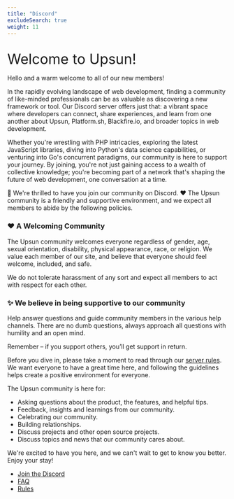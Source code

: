 ```yaml
---
title: "Discord"
excludeSearch: true
weight: 11
---
```


<div class="hx-text-center toc-cta-title" style="margin-top: 2rem; font-size: 2rem; line-height: 2.5rem;">
  Welcome to Upsun!
</div>

Hello and a warm welcome to all of our new members! 

In the rapidly evolving landscape of web development, finding a community of like-minded professionals can be as valuable as discovering a new framework or tool. Our Discord server offers just that: a vibrant space where developers can connect, share experiences, and learn from one another about Upsun, Platform.sh, Blackfire.io, and broader topics in web development.

Whether you're wrestling with PHP intricacies, exploring the latest JavaScript libraries, diving into Python's data science capabilities, or venturing into Go's concurrent paradigms, our community is here to support your journey. By joining, you're not just gaining access to a wealth of collective knowledge; you're becoming part of a network that's shaping the future of web development, one conversation at a time.

👋 We're thrilled to have you join our community on Discord. ❤️ 
The Upsun community is a friendly and supportive environment, and we expect all members to abide by the following
policies.

### ❤️ A Welcoming Community

The Upsun community welcomes everyone regardless of gender, age, sexual orientation, disability, physical appearance,
race, or religion. We value each member of our site, and believe that everyone should feel welcome, included, and safe.

We do not tolerate harassment of any sort and expect all members to act with respect for each other.

### ✨ We believe in being supportive to our community

Help answer questions and guide community members in the various help channels. 
There are no dumb questions, always approach all questions with humility and an open mind.

Remember – if you support others, you’ll get support in return.

Before you dive in, please take a moment to read through our [server rules](./rules). 
We want everyone to have a great time here, and following the guidelines helps create a positive environment for everyone.

The Upsun community is here for:

* Asking questions about the product, the features, and helpful tips.
* Feedback, insights and learnings from our community.
* Celebrating our community.
* Building relationships.
* Discuss projects and other open source projects.
* Discuss topics and news that our community cares about.

We're excited to have you here, and we can't wait to get to know you better. Enjoy your stay!
<!-- <div class="hx-text-center hx-mt-6">
{{< hextra/hero-button text="Join us on Discord" link="https://discord.gg/platformsh"
  style="margin-right: 10px; background: #6046FF; border: 2px solid #6046FF; font-family: \"Space Grotesk\", sans-serif; font-weight: 700;"
>}}
</div> -->
<!--
{{< cards >}}
  {{< card link="https://discord.gg/platformsh" title="Join" >}}
  {{< card link="./faq" title="FAQ" >}}
  {{< card link="./rules" title="Rules" >}}
{{< /cards >}} -->

- [Join the Discord](https://discord.gg/platformsh)
- [FAQ](./faq)
- [Rules](./rules)
